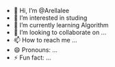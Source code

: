 - 👋 Hi, I’m @Arellalee
- 👀 I’m interested in studing
- 🌱 I’m currently learning Algorithm
- 💞️ I’m looking to collaborate on ...
- 📫 How to reach me ...
- 😄 Pronouns: ...
- ⚡ Fun fact: ...

<!---
Arellalee/Arellalee is a ✨ special ✨ repository because its `README.md` (this file) appears on your GitHub profile.
You can click the Preview link to take a look at your changes.
--->
